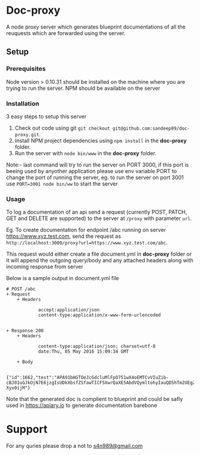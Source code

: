 # Doc-proxy

A node proxy server which generates blueprint documentations of all the reuquests which are forwarded using the server.

## Setup

### Prerequisites

Node version > 0.10.31 should be installed on the machine where you are trying to run the server. NPM should be available on the server

### Installation

3 easy steps to setup this server 

1. Check out code using git `git checkout git@github.com:sandeep89/doc-proxy.git`.
2. Install NPM project dependencies using `npm install` in the <b>doc-proxy</b> folder.
3. Run the server with `node bin/www` in the <b>doc-proxy</b> folder.

Note:- last command will try to run the server on PORT 3000, if this port is beeing used by anyother application please use env variable PORT to change the port of running the server, eg. to run the server on port 3001 use `PORT=3001 node bin/ww` to start the server 

### Usage
To log a documentation of an api send a request (currently POST, PATCH, GET and DELETE are supported) to the server at `/proxy` with parameter `url`.

Eg. To create documentation for endpoint /abc running on server https://www.xyz.test.com, send the request as `http://localhost:3000/proxy?url=https://www.xyz.test.com/abc`.

This request would either create a file document.yml in <b>doc-proxy</b> folder or it will append the outgoing query/body and any attached headers along with incoming response from server

Below is a sample output in document.yml file

```
# POST /abc
+ Request
    + Headers

            accept:application/json
            content-type:application/x-www-form-urlencoded


+ Response 200
    + Headers

            content-type:application/json; charset=utf-8
            date:Thu, 05 May 2016 15:09:34 GMT

    + Body

            {"id":1662,"test":"APA91bHGTOeJcGdcluMlFpO751wX4oEMTCvVIuZib-cBJ01uGJkOjN7E6jzgIsUDkXbsfZSfawTICF5XwrQaXE5AbdVQymltohyIauQD5hTm2UEgZEl_N5qb0lUZnOLbZjh8-Xyx0ijM"}

```

Note that the generated doc is complient to blueprint and could be safly used in https://apiary.io to generate documentation barebone

# Support
For any quries please drop a not to s4n989@gmail.com
